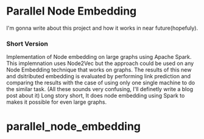 # Parallel Node Embedding
I'm gonna write about this project and how it works in near future(hopefuly).

### Short Version
Implementation of Node embedding on large graphs using Apache Spark. This implemnation uses Node2Vec but the approach could be used on any Node Embedding technique that works on graphs.
The results of this new and dsitributed embedding is evaluated by performing link prediction and comparing the results with the case of using only one single machine to do the similar task. 
(All these sounds very confusing, I'll definetly write a blog post about it)
Long story short, It does node embedding using Spark to makes it possible for even large graphs.
# parallel_node_embedding
